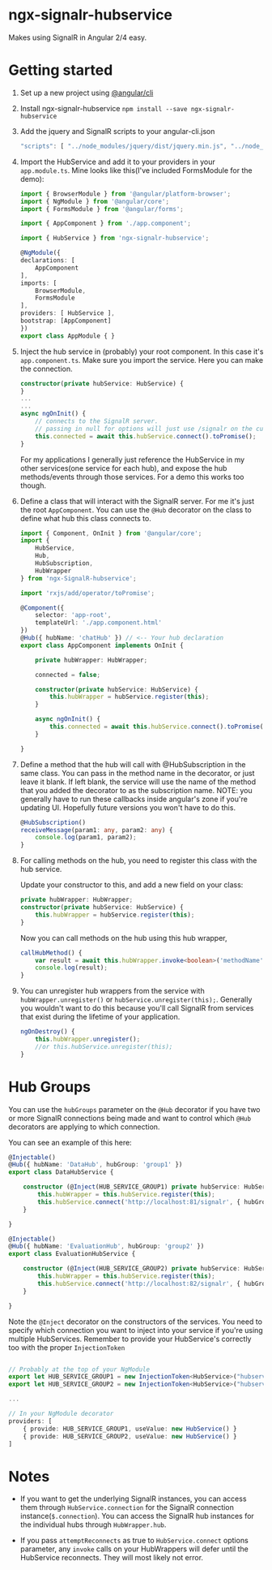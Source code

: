 # ngx-signalr-hubservice
Makes using SignalR in Angular 2/4 easy.

# Getting started

1. Set up a new project using [@angular/cli](https://cli.angular.io/)

1. Install ngx-signalr-hubservice
`npm install --save ngx-signalr-hubservice`

1. Add the jquery and SignalR scripts to your angular-cli.json
    ```typescript
    "scripts": [ "../node_modules/jquery/dist/jquery.min.js", "../node_modules/signalr/jquery.signalr.js"]
    ```
1. Import the HubService and add it to your providers in your `app.module.ts`. Mine looks like this(I've included FormsModule for the demo):
    ```typescript
    import { BrowserModule } from '@angular/platform-browser';
    import { NgModule } from '@angular/core';
    import { FormsModule } from '@angular/forms';

    import { AppComponent } from './app.component';

    import { HubService } from 'ngx-signalr-hubservice';

    @NgModule({
    declarations: [
        AppComponent
    ],
    imports: [
        BrowserModule,
        FormsModule
    ],
    providers: [ HubService ],
    bootstrap: [AppComponent]
    })
    export class AppModule { }
    ```
1. Inject the hub service in (probably) your root component. In this case it's `app.component.ts`. Make sure you import the service. Here you can make the connection.

    ```typescript
    constructor(private hubService: HubService) {
    }
    ...
    ...
    async ngOnInit() {
        // connects to the SignalR server.
		// passing in null for options will just use /signalr on the current domain as the url
        this.connected = await this.hubService.connect().toPromise();
    }
    ```
   For my applications I generally just reference the HubService in my other services(one service for each hub), and expose the hub methods/events through those services. For a demo this works too though.

1. Define a class that will interact with the SignalR server. For me it's just the root `AppComponent`.
   You can use the `@Hub` decorator on the class to define what hub this class connects to.
    ```typescript
    import { Component, OnInit } from '@angular/core';
    import { 
        HubService, 
        Hub, 
        HubSubscription, 
        HubWrapper 
    } from 'ngx-SignalR-hubservice';

    import 'rxjs/add/operator/toPromise';

    @Component({
        selector: 'app-root',
        templateUrl: './app.component.html'
    })
    @Hub({ hubName: 'chatHub' }) // <-- Your hub declaration
    export class AppComponent implements OnInit {

        private hubWrapper: HubWrapper;

        connected = false;

        constructor(private hubService: HubService) {
            this.hubWrapper = hubService.register(this);
        }

        async ngOnInit() {
            this.connected = await this.hubService.connect().toPromise();
        }

    }
    ```
1. Define a method that the hub will call with @HubSubscription in the same class. You can pass in the method name in the decorator, or just leave it blank. If left blank, the service will use the name of the method that you added the decorator to as the subscription name. NOTE: you generally have to run these callbacks inside angular's zone if you're updating UI. Hopefully future versions you won't have to do this.
    ```typescript
    @HubSubscription()
    receiveMessage(param1: any, param2: any) {
        console.log(param1, param2);
    }
    ```
1. For calling methods on the hub, you need to register this class with the hub service.

    Update your constructor to this, and add a new field on your class:
    ```typescript
    private hubWrapper: HubWrapper;
    constructor(private hubService: HubService) {
        this.hubWrapper = hubService.register(this);
    }
    ```
   Now you can call methods on the hub using this hub wrapper,
    ```typescript
    callHubMethod() {
        var result = await this.hubWrapper.invoke<boolean>('methodName', 'someParam').toPromise();
        console.log(result);
    }
    ```
1. You can unregister hub wrappers from the service with `hubWrapper.unregister()` or `hubService.unregister(this);`. Generally you wouldn't want to do this because you'll call SignalR from services that exist during the lifetime of your application.
    ```typescript
    ngOnDestroy() {
        this.hubWrapper.unregister();
        //or this.hubService.unregister(this);
    }
    ```

# Hub Groups
You can use the `hubGroups` parameter on the `@Hub` decorator if you have two or more SignalR connections being made and want to control which `@Hub` decorators are applying to which connection.

You can see an example of this here:
```typescript
@Injectable()
@Hub({ hubName: 'DataHub', hubGroup: 'group1' })
export class DataHubService {

    constructor (@Inject(HUB_SERVICE_GROUP1) private hubService: HubService) {
        this.hubWrapper = this.hubService.register(this);
        this.hubService.connect('http://localhost:81/signalr', { hubGroup: 'group1' }).toPromise();
    }

}

@Injectable()
@Hub({ hubName: 'EvaluationHub', hubGroup: 'group2' })
export class EvaluationHubService {

    constructor (@Inject(HUB_SERVICE_GROUP2) private hubService: HubService) {
        this.hubWrapper = this.hubService.register(this);
        this.hubService.connect('http://localhost:82/signalr', { hubGroup: 'group2' }).toPromise();
    }

}
```

Note the `@Inject` decorator on the constructors of the services. You need to specify which connection you want to inject into your service if you're using multiple HubServices. Remember to provide your HubService's correctly too with the proper `InjectionToken`

```typescript

// Probably at the top of your NgModule
export let HUB_SERVICE_GROUP1 = new InjectionToken<HubService>("hubservice.group1");
export let HUB_SERVICE_GROUP2 = new InjectionToken<HubService>("hubservice.group2");

...

// In your NgModule decorator
providers: [
    { provide: HUB_SERVICE_GROUP1, useValue: new HubService() }
    { provide: HUB_SERVICE_GROUP2, useValue: new HubService() }
]
```

# Notes

- If you want to get the underlying SignalR instances, you can access them through `HubService.connection` for the SignalR connection instance(`$.connection`). You can access the SignalR hub instances for the individual hubs through `HubWrapper.hub`.

- If you pass `attemptReconnects` as true to `HubService.connect` options parameter, any `invoke` calls on your HubWrappers will defer until the HubService reconnects. They will most likely not error.